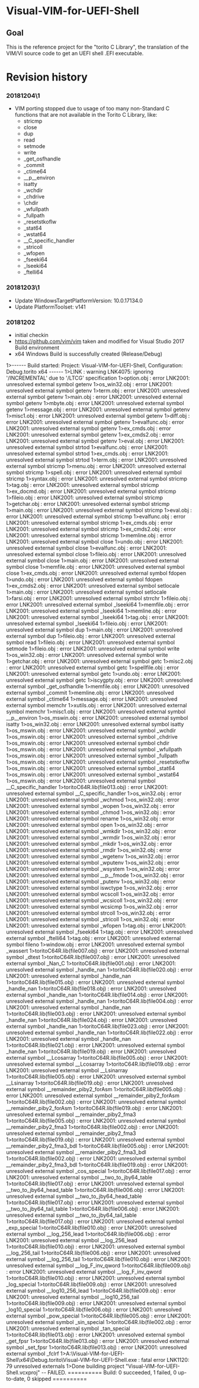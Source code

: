# Visual-VIM-for-UEFI-Shell
## Goal
This is the reference project for the "torito C Library",
the translation of the VIM/VI source code to get an UEFI shell
.EFI executable.

# Revision history
### 20181204\1
* VIM porting stopped due to usage of too many non-Standard C functions
  that are not available in the Torito C Library, like:
    - stricmp
    - close
    - dup
    - read
    - setmode
    - write
    - \_get_osfhandle
    - \_commit
    - \_ctime64
    - \_\_p\_\_environ
    - isatty
    - \_wchdir
    - \_chdrive
    - \chdir
    - \_wfullpath
    - \_fullpath
    - \_resetstkoflw
    - \_stat64
    - \_wstat64
    - \_\_C\_specific\_handler
    - \_stricoll
    - \_wfopen
    - \_fseeki64
    - \_lseeki64
    - \_ftelli64

### 20181203\1
* Update WindowsTargetPlatformVersion: 10.0.17134.0
* Update PlatformToolset: v141
### 20181202
* initial checkin
* https://github.com/vim/vim taken and modified for Visual Studio 2017 Build environment
* x64 Windows Build is successfully created (Release/Debug)



1>------ Build started: Project: Visual-VIM-for-UEFI-Shell, Configuration: Debug.torito x64 ------
1>LINK : warning LNK4075: ignoring '/INCREMENTAL' due to '/LTCG' specification
1>option.obj : error LNK2001: unresolved external symbol getenv
1>os_win32.obj : error LNK2001: unresolved external symbol getenv
1>term.obj : error LNK2001: unresolved external symbol getenv
1>main.obj : error LNK2001: unresolved external symbol getenv
1>mbyte.obj : error LNK2001: unresolved external symbol getenv
1>message.obj : error LNK2001: unresolved external symbol getenv
1>misc1.obj : error LNK2001: unresolved external symbol getenv
1>diff.obj : error LNK2001: unresolved external symbol getenv
1>evalfunc.obj : error LNK2001: unresolved external symbol getenv
1>ex_cmds.obj : error LNK2001: unresolved external symbol getenv
1>ex_cmds2.obj : error LNK2001: unresolved external symbol getenv
1>eval.obj : error LNK2001: unresolved external symbol strtod
1>evalfunc.obj : error LNK2001: unresolved external symbol strtod
1>ex_cmds.obj : error LNK2001: unresolved external symbol strtod
1>term.obj : error LNK2001: unresolved external symbol stricmp
1>menu.obj : error LNK2001: unresolved external symbol stricmp
1>spell.obj : error LNK2001: unresolved external symbol stricmp
1>syntax.obj : error LNK2001: unresolved external symbol stricmp
1>tag.obj : error LNK2001: unresolved external symbol stricmp
1>ex_docmd.obj : error LNK2001: unresolved external symbol stricmp
1>fileio.obj : error LNK2001: unresolved external symbol stricmp
1>getchar.obj : error LNK2001: unresolved external symbol stricmp
1>main.obj : error LNK2001: unresolved external symbol stricmp
1>eval.obj : error LNK2001: unresolved external symbol stricmp
1>evalfunc.obj : error LNK2001: unresolved external symbol stricmp
1>ex_cmds.obj : error LNK2001: unresolved external symbol stricmp
1>ex_cmds2.obj : error LNK2001: unresolved external symbol stricmp
1>memline.obj : error LNK2001: unresolved external symbol close
1>undo.obj : error LNK2001: unresolved external symbol close
1>evalfunc.obj : error LNK2001: unresolved external symbol close
1>fileio.obj : error LNK2001: unresolved external symbol close
1>main.obj : error LNK2001: unresolved external symbol close
1>memfile.obj : error LNK2001: unresolved external symbol close
1>ex_cmds.obj : error LNK2001: unresolved external symbol fdopen
1>undo.obj : error LNK2001: unresolved external symbol fdopen
1>ex_cmds2.obj : error LNK2001: unresolved external symbol setlocale
1>main.obj : error LNK2001: unresolved external symbol setlocale
1>farsi.obj : error LNK2001: unresolved external symbol strrchr
1>fileio.obj : error LNK2001: unresolved external symbol _lseeki64
1>memfile.obj : error LNK2001: unresolved external symbol _lseeki64
1>memline.obj : error LNK2001: unresolved external symbol _lseeki64
1>tag.obj : error LNK2001: unresolved external symbol _lseeki64
1>fileio.obj : error LNK2001: unresolved external symbol dup
1>main.obj : error LNK2001: unresolved external symbol dup
1>fileio.obj : error LNK2001: unresolved external symbol read
1>fileio.obj : error LNK2001: unresolved external symbol setmode
1>fileio.obj : error LNK2001: unresolved external symbol write
1>os_win32.obj : error LNK2001: unresolved external symbol write
1>getchar.obj : error LNK2001: unresolved external symbol getc
1>misc2.obj : error LNK2001: unresolved external symbol getc
1>spellfile.obj : error LNK2001: unresolved external symbol getc
1>undo.obj : error LNK2001: unresolved external symbol getc
1>iscygpty.obj : error LNK2001: unresolved external symbol _get_osfhandle
1>memfile.obj : error LNK2001: unresolved external symbol _commit
1>memline.obj : error LNK2001: unresolved external symbol _ctime64
1>message.obj : error LNK2001: unresolved external symbol memchr
1>xutils.obj : error LNK2001: unresolved external symbol memchr
1>misc1.obj : error LNK2001: unresolved external symbol __p__environ
1>os_mswin.obj : error LNK2001: unresolved external symbol isatty
1>os_win32.obj : error LNK2001: unresolved external symbol isatty
1>os_mswin.obj : error LNK2001: unresolved external symbol _wchdir
1>os_mswin.obj : error LNK2001: unresolved external symbol _chdrive
1>os_mswin.obj : error LNK2001: unresolved external symbol chdir
1>os_mswin.obj : error LNK2001: unresolved external symbol _wfullpath
1>os_mswin.obj : error LNK2001: unresolved external symbol _fullpath
1>os_mswin.obj : error LNK2001: unresolved external symbol _resetstkoflw
1>os_mswin.obj : error LNK2001: unresolved external symbol _stat64
1>os_mswin.obj : error LNK2001: unresolved external symbol _wstat64
1>os_mswin.obj : error LNK2001: unresolved external symbol __C_specific_handler
1>toritoC64R.lib(file013.obj) : error LNK2001: unresolved external symbol __C_specific_handler
1>os_win32.obj : error LNK2001: unresolved external symbol _wchmod
1>os_win32.obj : error LNK2001: unresolved external symbol _wopen
1>os_win32.obj : error LNK2001: unresolved external symbol _chmod
1>os_win32.obj : error LNK2001: unresolved external symbol rename
1>os_win32.obj : error LNK2001: unresolved external symbol open
1>os_win32.obj : error LNK2001: unresolved external symbol _wmkdir
1>os_win32.obj : error LNK2001: unresolved external symbol _wrmdir
1>os_win32.obj : error LNK2001: unresolved external symbol _mkdir
1>os_win32.obj : error LNK2001: unresolved external symbol _rmdir
1>os_win32.obj : error LNK2001: unresolved external symbol _wgetenv
1>os_win32.obj : error LNK2001: unresolved external symbol _wputenv
1>os_win32.obj : error LNK2001: unresolved external symbol _wsystem
1>os_win32.obj : error LNK2001: unresolved external symbol __p__fmode
1>os_win32.obj : error LNK2001: unresolved external symbol _putenv
1>os_win32.obj : error LNK2001: unresolved external symbol iswctype
1>os_win32.obj : error LNK2001: unresolved external symbol wcscoll
1>os_win32.obj : error LNK2001: unresolved external symbol _wcsicoll
1>os_win32.obj : error LNK2001: unresolved external symbol wcsicmp
1>os_win32.obj : error LNK2001: unresolved external symbol strcoll
1>os_win32.obj : error LNK2001: unresolved external symbol _stricoll
1>os_win32.obj : error LNK2001: unresolved external symbol _wfopen
1>tag.obj : error LNK2001: unresolved external symbol _fseeki64
1>tag.obj : error LNK2001: unresolved external symbol _ftelli64
1>tag.obj : error LNK2001: unresolved external symbol fileno
1>window.obj : error LNK2001: unresolved external symbol _wassert
1>toritoC64R.lib(file007.obj) : error LNK2001: unresolved external symbol _dtest
1>toritoC64R.lib(file007.obj) : error LNK2001: unresolved external symbol _Nan_C
1>toritoC64R.lib(file001.obj) : error LNK2001: unresolved external symbol _handle_nan
1>toritoC64R.lib(file020.obj) : error LNK2001: unresolved external symbol _handle_nan
1>toritoC64R.lib(file015.obj) : error LNK2001: unresolved external symbol _handle_nan
1>toritoC64R.lib(file018.obj) : error LNK2001: unresolved external symbol _handle_nan
1>toritoC64R.lib(file014.obj) : error LNK2001: unresolved external symbol _handle_nan
1>toritoC64R.lib(file004.obj) : error LNK2001: unresolved external symbol _handle_nan
1>toritoC64R.lib(file003.obj) : error LNK2001: unresolved external symbol _handle_nan
1>toritoC64R.lib(file024.obj) : error LNK2001: unresolved external symbol _handle_nan
1>toritoC64R.lib(file023.obj) : error LNK2001: unresolved external symbol _handle_nan
1>toritoC64R.lib(file022.obj) : error LNK2001: unresolved external symbol _handle_nan
1>toritoC64R.lib(file021.obj) : error LNK2001: unresolved external symbol _handle_nan
1>toritoC64R.lib(file019.obj) : error LNK2001: unresolved external symbol __Lcosarray
1>toritoC64R.lib(file005.obj) : error LNK2001: unresolved external symbol __Lcosarray
1>toritoC64R.lib(file019.obj) : error LNK2001: unresolved external symbol __Lsinarray
1>toritoC64R.lib(file005.obj) : error LNK2001: unresolved external symbol __Lsinarray
1>toritoC64R.lib(file019.obj) : error LNK2001: unresolved external symbol __remainder_piby2_forAsm
1>toritoC64R.lib(file005.obj) : error LNK2001: unresolved external symbol __remainder_piby2_forAsm
1>toritoC64R.lib(file002.obj) : error LNK2001: unresolved external symbol __remainder_piby2_forAsm
1>toritoC64R.lib(file019.obj) : error LNK2001: unresolved external symbol __remainder_piby2_fma3
1>toritoC64R.lib(file005.obj) : error LNK2001: unresolved external symbol __remainder_piby2_fma3
1>toritoC64R.lib(file002.obj) : error LNK2001: unresolved external symbol __remainder_piby2_fma3
1>toritoC64R.lib(file019.obj) : error LNK2001: unresolved external symbol __remainder_piby2_fma3_bdl
1>toritoC64R.lib(file005.obj) : error LNK2001: unresolved external symbol __remainder_piby2_fma3_bdl
1>toritoC64R.lib(file002.obj) : error LNK2001: unresolved external symbol __remainder_piby2_fma3_bdl
1>toritoC64R.lib(file019.obj) : error LNK2001: unresolved external symbol _cos_special
1>toritoC64R.lib(file017.obj) : error LNK2001: unresolved external symbol __two_to_jby64_table
1>toritoC64R.lib(file017.obj) : error LNK2001: unresolved external symbol __two_to_jby64_head_table
1>toritoC64R.lib(file006.obj) : error LNK2001: unresolved external symbol __two_to_jby64_head_table
1>toritoC64R.lib(file017.obj) : error LNK2001: unresolved external symbol __two_to_jby64_tail_table
1>toritoC64R.lib(file006.obj) : error LNK2001: unresolved external symbol __two_to_jby64_tail_table
1>toritoC64R.lib(file017.obj) : error LNK2001: unresolved external symbol _exp_special
1>toritoC64R.lib(file010.obj) : error LNK2001: unresolved external symbol __log_256_lead
1>toritoC64R.lib(file006.obj) : error LNK2001: unresolved external symbol __log_256_lead
1>toritoC64R.lib(file010.obj) : error LNK2001: unresolved external symbol __log_256_tail
1>toritoC64R.lib(file006.obj) : error LNK2001: unresolved external symbol __log_256_tail
1>toritoC64R.lib(file010.obj) : error LNK2001: unresolved external symbol __log_F_inv_qword
1>toritoC64R.lib(file009.obj) : error LNK2001: unresolved external symbol __log_F_inv_qword
1>toritoC64R.lib(file010.obj) : error LNK2001: unresolved external symbol _log_special
1>toritoC64R.lib(file009.obj) : error LNK2001: unresolved external symbol __log10_256_lead
1>toritoC64R.lib(file009.obj) : error LNK2001: unresolved external symbol __log10_256_tail
1>toritoC64R.lib(file009.obj) : error LNK2001: unresolved external symbol _log10_special
1>toritoC64R.lib(file006.obj) : error LNK2001: unresolved external symbol _pow_special
1>toritoC64R.lib(file005.obj) : error LNK2001: unresolved external symbol _sin_special
1>toritoC64R.lib(file002.obj) : error LNK2001: unresolved external symbol _tan_special
1>toritoC64R.lib(file013.obj) : error LNK2001: unresolved external symbol _get_fpsr
1>toritoC64R.lib(file013.obj) : error LNK2001: unresolved external symbol _set_fpsr
1>toritoC64R.lib(file013.obj) : error LNK2001: unresolved external symbol _fclrf
1>A:\Visual-VIM-for-UEFI-Shell\x64\Debug.torito\Visual-VIM-for-UEFI-Shell.exe : fatal error LNK1120: 79 unresolved externals
1>Done building project "Visual-VIM-for-UEFI-Shell.vcxproj" -- FAILED.
========== Build: 0 succeeded, 1 failed, 0 up-to-date, 0 skipped ==========
